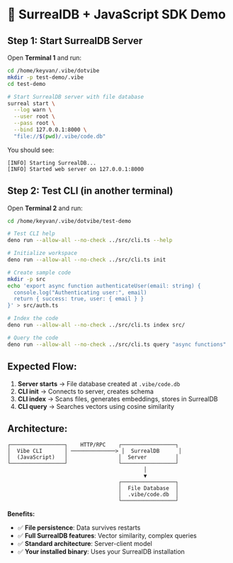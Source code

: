 # 🚀 SurrealDB + JavaScript SDK Demo

## Step 1: Start SurrealDB Server

Open **Terminal 1** and run:
```bash
cd /home/keyvan/.vibe/dotvibe
mkdir -p test-demo/.vibe
cd test-demo

# Start SurrealDB server with file database
surreal start \
  --log warn \
  --user root \
  --pass root \
  --bind 127.0.0.1:8000 \
  "file://$(pwd)/.vibe/code.db"
```

You should see:
```
[INFO] Starting SurrealDB...
[INFO] Started web server on 127.0.0.1:8000
```

## Step 2: Test CLI (in another terminal)

Open **Terminal 2** and run:
```bash
cd /home/keyvan/.vibe/dotvibe/test-demo

# Test CLI help
deno run --allow-all --no-check ../src/cli.ts --help

# Initialize workspace
deno run --allow-all --no-check ../src/cli.ts init

# Create sample code
mkdir -p src
echo 'export async function authenticateUser(email: string) {
  console.log("Authenticating user:", email)
  return { success: true, user: { email } }
}' > src/auth.ts

# Index the code
deno run --allow-all --no-check ../src/cli.ts index src/

# Query the code
deno run --allow-all --no-check ../src/cli.ts query "async functions"
```

## Expected Flow:

1. **Server starts** → File database created at `.vibe/code.db`
2. **CLI init** → Connects to server, creates schema
3. **CLI index** → Scans files, generates embeddings, stores in SurrealDB
4. **CLI query** → Searches vectors using cosine similarity

## Architecture:

```
┌─────────────────┐    HTTP/RPC    ┌─────────────────┐
│  Vibe CLI       │ ──────────────> │  SurrealDB      │
│  (JavaScript)   │                │  Server         │
└─────────────────┘                └─────────────────┘
                                           │
                                           ▼
                                   ┌─────────────────┐
                                   │  File Database  │
                                   │  .vibe/code.db  │
                                   └─────────────────┘
```

**Benefits:**
- ✅ **File persistence**: Data survives restarts
- ✅ **Full SurrealDB features**: Vector similarity, complex queries
- ✅ **Standard architecture**: Server-client model
- ✅ **Your installed binary**: Uses your SurrealDB installation